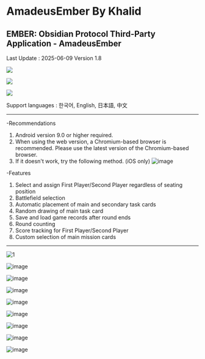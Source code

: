 # AmadeusEmber By Khalid
EMBER: Obsidian Protocol Third-Party Application - AmadeusEmber
-----------------------------------------------
Last Update : 2025-06-09 Version 1.8

<a href="https://github.com/random0v0/Amadeus_Ember/releases/tag/AmadeusEmber"><img src="https://img.shields.io/badge/Android-3DDC84?style=for-the-badge&logo=android&logoColor=white"/></a>


<a href="https://random0v0.github.io/AmadeusEmber/AmadeusEmber_web/"><img src="https://img.shields.io/badge/Google_chrome-4285F4?style=for-the-badge&logo=Google-chrome&logoColor=white"/></a>


<a href="https://discord.gg/gJ5P5Ataqt"><img src="https://img.shields.io/badge/Discord-7289DA?style=for-the-badge&logo=discord&logoColor=white"/></a>

Support languages : 한국어, English, 日本語, 中文 


-----------------------------------------------


-Recommendations
1. Android version 9.0 or higher required.
2. When using the web version, a Chromium-based browser is recommended. Please use the latest version of the Chromium-based browser.
3. If it doesn't work, try the following method. (iOS only)
![image](https://github.com/user-attachments/assets/8eec1403-eb91-434f-987f-64a5cc889bbf)



-Features
1. Select and assign First Player/Second Player regardless of seating position
2. Battlefield selection
3. Automatic placement of main and secondary task cards
4. Random drawing of main task card
5. Save and load game records after round ends
6. Round counting
7. Score tracking for First Player/Second Player
8. Custom selection of main mission cards

-----------------------------------------------

![1](https://github.com/user-attachments/assets/6d6385b5-c39f-4899-8ad0-4d885958e4eb)

![image](https://github.com/user-attachments/assets/9e096296-cbf5-43eb-9996-44fd2a57af3e)

![image](https://github.com/user-attachments/assets/73d11ced-689f-4ebb-9963-5ab5b5f3371a)

![image](https://github.com/user-attachments/assets/15a9fca4-c1be-4f93-b5f6-1ca49d0fb98c)

![image](https://github.com/user-attachments/assets/bbac925f-e03d-41ff-bdc7-91d81b71cc92)

![image](https://github.com/user-attachments/assets/b048901e-d193-4ddc-8467-85f2cec02867)

![image](https://github.com/user-attachments/assets/542e2c46-9dd4-4989-b3a5-b56fa935e254)

![image](https://github.com/user-attachments/assets/ba018add-1512-4607-992f-0028732278d1)

![image](https://github.com/user-attachments/assets/9cd6721c-4374-49bb-a599-41d30cab6c22)



